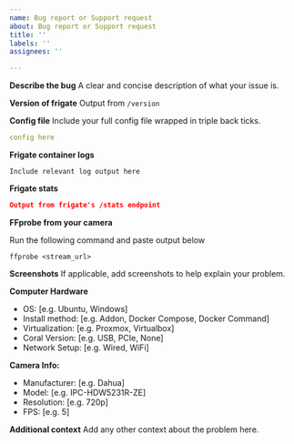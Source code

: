 ```yaml
---
name: Bug report or Support request
about: Bug report or Support request
title: ''
labels: ''
assignees: ''

---
```


**Describe the bug**
A clear and concise description of what your issue is.

**Version of frigate**
Output from `/version`

**Config file**
Include your full config file wrapped in triple back ticks.
```yaml
config here
```

**Frigate container logs**
```
Include relevant log output here
```

**Frigate stats**
```json
Output from frigate's /stats endpoint
```

**FFprobe from your camera**

Run the following command and paste output below
```
ffprobe <stream_url>
```

**Screenshots**
If applicable, add screenshots to help explain your problem.

**Computer Hardware**
 - OS: [e.g. Ubuntu, Windows]
 - Install method: [e.g. Addon, Docker Compose, Docker Command]
 - Virtualization: [e.g. Proxmox, Virtualbox]
 - Coral Version: [e.g. USB, PCIe, None]
 - Network Setup: [e.g. Wired, WiFi]

**Camera Info:**
 - Manufacturer: [e.g. Dahua]
 - Model: [e.g. IPC-HDW5231R-ZE]
 - Resolution: [e.g. 720p]
 - FPS: [e.g. 5]

**Additional context**
Add any other context about the problem here.
